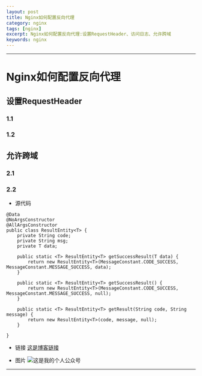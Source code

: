 ```yaml
---
layout: post
title: Nginx如何配置反向代理
category: nginx
tags: [nginx]
excerpt: Nginx如何配置反向代理:设置RequestHeader、访问日志、允许跨域
keywords: nginx
---
```


---

# Nginx如何配置反向代理

## 设置RequestHeader
### 1.1
### 1.2
## 允许跨域
### 2.1
### 2.2

- 源代码
```
@Data
@NoArgsConstructor
@AllArgsConstructor
public class ResultEntity<T> {
    private String code;
    private String msg;
    private T data;

    public static <T> ResultEntity<T> getSuccessResult(T data) {
        return new ResultEntity<T>(MessageConstant.CODE_SUCCESS, MessageConstant.MESSAGE_SUCCESS, data);
    }

    public static <T> ResultEntity<T> getSuccessResult() {
        return new ResultEntity<T>(MessageConstant.CODE_SUCCESS, MessageConstant.MESSAGE_SUCCESS, null);
    }

    public static <T> ResultEntity<T> getResult(String code, String message) {
        return new ResultEntity<T>(code, message, null);
    }

}
```

- 链接
[这是博客链接](https://1327523532.github.io/)


- 图片
![这是我的个人公众号](https://1327523532.github.io/assets/images/andy.jpg)

---
